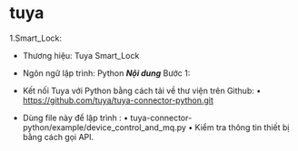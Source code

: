 # tuya
1.Smart_Lock:
- Thương hiệu: Tuya Smart_Lock
- Ngôn ngữ lập trình: Python
***Nội dung***
Bước 1:
- Kết nối Tuya với Python bằng cách tải về thư viện trên Github:
•	https://github.com/tuya/tuya-connector-python.git

 - Dùng file này để lập trình :
•	tuya-connector-python/example/device_control_and_mq.py
•	Kiểm tra thông tin thiết bị bằng cách gọi API.
